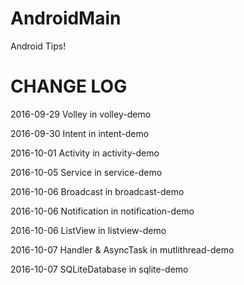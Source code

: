 # AndroidMain
Android Tips!

# CHANGE LOG

2016-09-29 Volley in volley-demo

2016-09-30 Intent in intent-demo

2016-10-01 Activity in activity-demo

2016-10-05 Service in service-demo

2016-10-06 Broadcast in broadcast-demo

2016-10-06 Notification in notification-demo

2016-10-06 ListView in listview-demo

2016-10-07 Handler & AsyncTask in mutlithread-demo

2016-10-07 SQLiteDatabase in sqlite-demo



